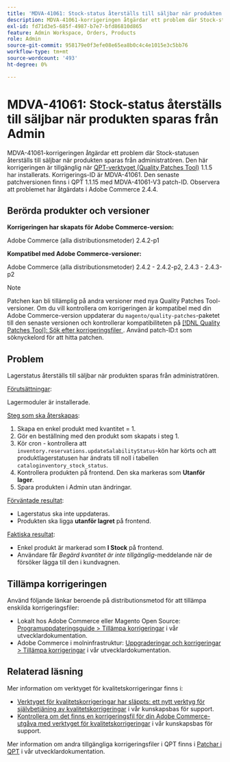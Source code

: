 ```yaml
---
title: 'MDVA-41061: Stock-status återställs till säljbar när produkten sparas från Admin'
description: MDVA-41061-korrigeringen åtgärdar ett problem där Stock-statusen återställs till säljbar när produkten sparas från administratören. Den här korrigeringen är tillgänglig när [QPT-verktyget (Quality Patches Tool)](https://devdocs.magento.com/guides/v2.4/comp-mgr/patching.html#mqp) 1.1.5 är installerat. Korrigerings-ID är MDVA-41061. Den senaste patchversionen finns i QPT 1.1.15 med MDVA-41061-V3 patch-ID. Observera att problemet har åtgärdats i Adobe Commerce 2.4.4.
exl-id: fd71d3e5-685f-4987-b7e7-bfd86810d865
feature: Admin Workspace, Orders, Products
role: Admin
source-git-commit: 958179e0f3efe08e65ea8b0c4c4e1015e3c5bb76
workflow-type: tm+mt
source-wordcount: '493'
ht-degree: 0%

---
```


# MDVA-41061: Stock-status återställs till säljbar när produkten sparas från Admin

MDVA-41061-korrigeringen åtgärdar ett problem där Stock-statusen återställs till säljbar när produkten sparas från administratören. Den här korrigeringen är tillgänglig när [QPT-verktyget (Quality Patches Tool)](https://devdocs.magento.com/guides/v2.4/comp-mgr/patching.html#mqp) 1.1.5 har installerats. Korrigerings-ID är MDVA-41061. Den senaste patchversionen finns i QPT 1.1.15 med MDVA-41061-V3 patch-ID. Observera att problemet har åtgärdats i Adobe Commerce 2.4.4.

## Berörda produkter och versioner

**Korrigeringen har skapats för Adobe Commerce-version:**

Adobe Commerce (alla distributionsmetoder) 2.4.2-p1

**Kompatibel med Adobe Commerce-versioner:**

Adobe Commerce (alla distributionsmetoder) 2.4.2 - 2.4.2-p2, 2.4.3 - 2.4.3-p2

>[!NOTE]
>
>Patchen kan bli tillämplig på andra versioner med nya Quality Patches Tool-versioner. Om du vill kontrollera om korrigeringen är kompatibel med din Adobe Commerce-version uppdaterar du `magento/quality-patches`-paketet till den senaste versionen och kontrollerar kompatibiliteten på [[!DNL Quality Patches Tool]: Sök efter korrigeringsfiler ](https://devdocs.magento.com/quality-patches/tool.html#patch-grid). Använd patch-ID:t som söknyckelord för att hitta patchen.

## Problem

Lagerstatus återställs till säljbar när produkten sparas från administratören.

<u>Förutsättningar</u>:

Lagermoduler är installerade.

<u>Steg som ska återskapas</u>:

1. Skapa en enkel produkt med kvantitet = 1.
1. Gör en beställning med den produkt som skapats i steg 1.
1. Kör cron - kontrollera att `inventory.reservations.updateSalabilityStatus`-kön har körts och att produktlagerstatusen har ändrats till noll i tabellen `cataloginventory_stock_status`.
1. Kontrollera produkten på frontend. Den ska markeras som **Utanför lager**.
1. Spara produkten i Admin utan ändringar.

<u>Förväntade resultat</u>:

* Lagerstatus ska inte uppdateras.
* Produkten ska ligga **utanför lagret** på frontend.

<u>Faktiska resultat</u>:

* Enkel produkt är markerad som **I Stock** på frontend.
* Användare får *Begärd kvantitet är inte tillgänglig*-meddelande när de försöker lägga till den i kundvagnen.

## Tillämpa korrigeringen

Använd följande länkar beroende på distributionsmetod för att tillämpa enskilda korrigeringsfiler:

* Lokalt hos Adobe Commerce eller Magento Open Source: [Programuppdateringsguide > Tillämpa korrigeringar](https://devdocs.magento.com/guides/v2.4/comp-mgr/patching/mqp.html) i vår utvecklardokumentation.
* Adobe Commerce i molninfrastruktur: [Uppgraderingar och korrigeringar > Tillämpa korrigeringar](https://devdocs.magento.com/cloud/project/project-patch.html) i vår utvecklardokumentation.

## Relaterad läsning

Mer information om verktyget för kvalitetskorrigeringar finns i:

* [Verktyget för kvalitetskorrigeringar har släppts: ett nytt verktyg för självbetjäning av kvalitetskorrigeringar](/help/announcements/adobe-commerce-announcements/magento-quality-patches-released-new-tool-to-self-serve-quality-patches.md) i vår kunskapsbas för support.
* [Kontrollera om det finns en korrigeringsfil för din Adobe Commerce-utgåva med verktyget för kvalitetskorrigeringar](/help/support-tools/patches-available-in-qpt-tool/check-patch-for-magento-issue-with-magento-quality-patches.md) i vår kunskapsbas för support.

Mer information om andra tillgängliga korrigeringsfiler i QPT finns i [Patchar i QPT](https://devdocs.magento.com/quality-patches/tool.html#patch-grid) i vår utvecklardokumentation.

